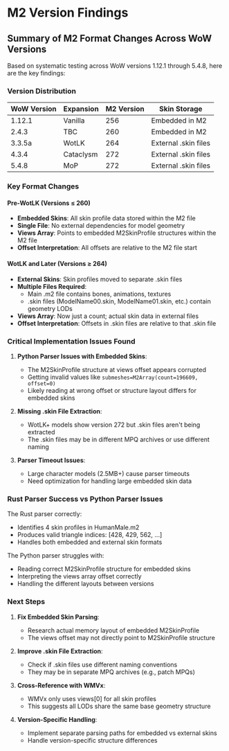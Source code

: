 # M2 Version Findings

## Summary of M2 Format Changes Across WoW Versions

Based on systematic testing across WoW versions 1.12.1 through 5.4.8, here are the key findings:

### Version Distribution

| WoW Version | Expansion | M2 Version | Skin Storage |
|------------|-----------|------------|--------------|
| 1.12.1 | Vanilla | 256 | Embedded in M2 |
| 2.4.3 | TBC | 260 | Embedded in M2 |  
| 3.3.5a | WotLK | 264 | External .skin files |
| 4.3.4 | Cataclysm | 272 | External .skin files |
| 5.4.8 | MoP | 272 | External .skin files |

### Key Format Changes

#### Pre-WotLK (Versions ≤ 260)
- **Embedded Skins**: All skin profile data stored within the M2 file
- **Single File**: No external dependencies for model geometry
- **Views Array**: Points to embedded M2SkinProfile structures within the M2 file
- **Offset Interpretation**: All offsets are relative to the M2 file start

#### WotLK and Later (Versions ≥ 264)  
- **External Skins**: Skin profiles moved to separate .skin files
- **Multiple Files Required**: 
  - Main .m2 file contains bones, animations, textures
  - .skin files (ModelName00.skin, ModelName01.skin, etc.) contain geometry LODs
- **Views Array**: Now just a count; actual skin data in external files
- **Offset Interpretation**: Offsets in .skin files are relative to that .skin file

### Critical Implementation Issues Found

1. **Python Parser Issues with Embedded Skins**:
   - The M2SkinProfile structure at views offset appears corrupted
   - Getting invalid values like `submeshes=M2Array(count=196609, offset=0)`
   - Likely reading at wrong offset or structure layout differs for embedded skins

2. **Missing .skin File Extraction**:
   - WotLK+ models show version 272 but .skin files aren't being extracted
   - The .skin files may be in different MPQ archives or use different naming

3. **Parser Timeout Issues**:
   - Large character models (2.5MB+) cause parser timeouts
   - Need optimization for handling large embedded skin data

### Rust Parser Success vs Python Parser Issues

The Rust parser correctly:
- Identifies 4 skin profiles in HumanMale.m2
- Produces valid triangle indices: [428, 429, 562, ...]
- Handles both embedded and external skin formats

The Python parser struggles with:
- Reading correct M2SkinProfile structure for embedded skins
- Interpreting the views array offset correctly
- Handling the different layouts between versions

### Next Steps

1. **Fix Embedded Skin Parsing**: 
   - Research actual memory layout of embedded M2SkinProfile
   - The views offset may not directly point to M2SkinProfile structure

2. **Improve .skin File Extraction**:
   - Check if .skin files use different naming conventions
   - They may be in separate MPQ archives (e.g., patch MPQs)

3. **Cross-Reference with WMVx**:
   - WMVx only uses views[0] for all skin profiles
   - This suggests all LODs share the same base geometry structure

4. **Version-Specific Handling**:
   - Implement separate parsing paths for embedded vs external skins
   - Handle version-specific structure differences